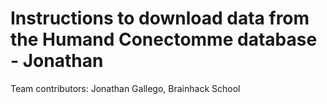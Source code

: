 # Instructions to download data from the Humand Conectomme database - Jonathan
 
Team contributors: Jonathan Gallego, Brainhack School
